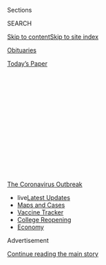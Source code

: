 <div id="app">

<div>

<div>

<div>

<div class="NYTAppHideMasthead css-1q2w90k e1suatyy0">

<div class="section css-ui9rw0 e1suatyy2">

<div class="css-eph4ug er09x8g0">

<div class="css-6n7j50">

</div>

<span class="css-1dv1kvn">Sections</span>

<div class="css-10488qs">

<span class="css-1dv1kvn">SEARCH</span>

</div>

[Skip to content](#site-content)[Skip to site
index](#site-index)

</div>

<div id="masthead-section-label" class="css-1wr3we4 eaxe0e00">

[Obituaries](https://www.nytimes.com/section/obituaries)

</div>

<div class="css-10698na e1huz5gh0">

</div>

</div>

<div id="masthead-bar-one" class="section hasLinks css-15hmgas e1csuq9d3">

<div class="css-uqyvli e1csuq9d0">

</div>

<div class="css-1uqjmks e1csuq9d1">

</div>

<div class="css-9e9ivx">

[](https://myaccount.nytimes.com/auth/login?response_type=cookie&client_id=vi)

</div>

<div class="css-1bvtpon e1csuq9d2">

[Today’s
Paper](https://www.nytimes.com/section/todayspaper)

</div>

</div>

</div>

</div>

<div data-aria-hidden="false">

<div id="site-content" data-role="main">

<div>

<div class="css-1aor85t" style="opacity:0.000000001;z-index:-1;visibility:hidden">

<div class="css-1hqnpie">

<div class="css-epjblv">

<span class="css-17xtcya">[Obituaries](/section/obituaries)</span><span class="css-x15j1o">|</span><span class="css-fwqvlz">Remembering
Coronavirus Victims: Tell Us About People You
Knew.</span>

</div>

<div class="css-k008qs">

<div class="css-1iwv8en">

<span class="css-18z7m18"></span>

<div>

</div>

</div>

<span class="css-1n6z4y">https://nyti.ms/2JwIErM</span>

<div class="css-1705lsu">

<div class="css-4xjgmj">

<div class="css-4skfbu" data-role="toolbar" data-aria-label="Social Media Share buttons, Save button, and Comments Panel with current comment count" data-testid="share-tools">

  - 
  - 
  - 
  - 
    
    <div class="css-6n7j50">
    
    </div>

  - 

</div>

</div>

</div>

</div>

</div>

</div>

<div id="NYT_TOP_BANNER_REGION" class="css-13pd83m">

<div>

<div id="styln-prism-menu-1592847958612" class="section interactive-content interactive-size-medium css-1edisqu">

<div class="css-17ih8de interactive-body">

<div id="scroll-container" class="css-1gj85ro">

[<span class="styln-title-wrap"><span class="css-1pje3qr">The
Coronavirus</span><span class="css-1pje3qr">
Outbreak</span></span>](https://www.nytimes.com/news-event/coronavirus?action=click&pgtype=Article&state=default&region=TOP_BANNER&context=storylines_menu)

  - <span class="css-kqxiym" data-emphasize="true">live</span>[Latest
    Updates](https://www.nytimes.com/2020/08/04/world/coronavirus-covid-19.html?action=click&pgtype=Article&state=default&region=TOP_BANNER&context=storylines_menu)
  - [Maps and
    Cases](https://www.nytimes.com/interactive/2020/us/coronavirus-us-cases.html?action=click&pgtype=Article&state=default&region=TOP_BANNER&context=storylines_menu)
  - [Vaccine
    Tracker](https://www.nytimes.com/interactive/2020/science/coronavirus-vaccine-tracker.html?action=click&pgtype=Article&state=default&region=TOP_BANNER&context=storylines_menu)
  - [College
    Reopening](https://www.nytimes.com/2020/08/02/us/covid-college-reopening.html?action=click&pgtype=Article&state=default&region=TOP_BANNER&context=storylines_menu)
  - [Economy](https://www.nytimes.com/live/2020/08/04/business/stock-market-today-coronavirus?action=click&pgtype=Article&state=default&region=TOP_BANNER&context=storylines_menu)

</div>

</div>

</div>

</div>

</div>

<div id="top-wrapper" class="css-1sy8kpn">

<div id="top-slug" class="css-l9onyx">

Advertisement

</div>

[Continue reading the main
story](#after-top)

<div class="ad top-wrapper" style="text-align:center;height:100%;display:block;min-height:250px">

<div id="top" class="place-ad" data-position="top" data-size-key="top">

</div>

</div>

<div id="after-top">

</div>

</div>

<div>

<div id="sponsor-wrapper" class="css-1hyfx7x">

<div id="sponsor-slug" class="css-19vbshk">

Supported by

</div>

[Continue reading the main
story](#after-sponsor)

<div id="sponsor" class="ad sponsor-wrapper" style="text-align:center;height:100%;display:block">

</div>

<div id="after-sponsor">

</div>

</div>

<div class="css-186x18t">

</div>

<div class="css-1vkm6nb ehdk2mb0">

# Remembering Coronavirus Victims: Tell Us About People You Knew.

</div>

<div class="css-18e8msd">

<div class="css-vp77d3 epjyd6m0">

<div class="css-1baulvz">

By <span class="css-1baulvz last-byline" itemprop="name">The New York
Times</span>

</div>

</div>

  - 
    
    <div class="css-ld3wwf e16638kd2">
    
    Published April 1, 2020Updated April 2,
    2020
    
    </div>

  - 
    
    <div class="css-4xjgmj">
    
    <div class="css-pvvomx" data-role="toolbar" data-aria-label="Social Media Share buttons, Save button, and Comments Panel with current comment count" data-testid="share-tools">
    
      - 
      - 
      - 
      - 
        
        <div class="css-6n7j50">
        
        </div>
    
      - 
    
    </div>
    
    </div>

</div>

</div>

<div class="section meteredContent css-1r7ky0e" name="articleBody" itemprop="articleBody">

<div class="css-1fanzo5 StoryBodyCompanionColumn">

<div class="css-53u6y8">

[A school
principal](https://www.nytimes.com/2020/03/27/obituaries/arnold-obey-dead-coronavirus.html),
a
[nurse](https://www.nytimes.com/2020/03/31/obituaries/kious-kelly-dead-coronavirus.html),
an
[actor](https://www.nytimes.com/2020/03/27/theater/mark-blum-dead-coronavirus.html).
A [Tony-winning
playwright](https://www.nytimes.com/2020/03/24/theater/terrence-mcnally-dead-coronavirus.html),
[a pediatric
neurosurgeon](https://www.nytimes.com/2020/04/01/obituaries/dr-james-t-goodrich-dead-coronavirus.html),
a [jazz
pianist](https://www.nytimes.com/2020/03/28/arts/music/mike-longo-dead-coronavirus.html).
The coronavirus epidemic is an undiscriminating reaper. It has brought
death to all walks of life, all economic backgrounds, all races and all
the continents.

The New York Times [is writing portraits of this diverse group of
people,](https://www.nytimes.com/series/people-died-coronavirus-obituaries)
in a project called “Those We’ve Lost,” and we are asking for help from
readers. Please tell us if you know of anyone whose story we might tell.

A reporter or editor may contact you. Please be aware that we can
publish only a small fraction of the suggestions we
receive.

</div>

</div>

<div id="obits-those-we-ve-lost" class="section interactive-content interactive-size-scoop css-174j8de" data-id="100000007056653">

## Tell us about someone you've lost to the coronavirus

The Times is telling the stories of those who have died in the pandemic.
Suggest a family member or friend
below.

<div class="css-17ih8de interactive-body" data-sourceid="100000007056653">

<div id="formpreview" data-host="www.nytimes.com" data-formdata="{&quot;name&quot;:&quot;Obits Those We&#39;ve Lost&quot;,&quot;headline&quot;:&quot;Tell us about someone you&#39;ve lost to the coronavirus&quot;,&quot;addendum&quot;:null,&quot;autoreplyBlastId&quot;:&quot;5e83bf7d519e5a00171a4548&quot;,&quot;slug&quot;:&quot;obits-those-we-ve-lost&quot;,&quot;fields&quot;:[{&quot;textArea&quot;:&quot;&quot;,&quot;rows&quot;:10,&quot;lengthUnit&quot;:&quot;&quot;,&quot;isRequired&quot;:true,&quot;readOnly&quot;:false,&quot;helperText&quot;:&quot;&quot;,&quot;deletable&quot;:true,&quot;fieldType&quot;:&quot;TextAreaField&quot;,&quot;_id&quot;:&quot;5e7d010c12fc6e001848391b&quot;,&quot;primaryText&quot;:&quot;Please tell us some key facts about the person.&quot;,&quot;secondaryText&quot;:&quot;What made that person special? Did he or she have any particular talents, interests or achievements? &quot;,&quot;attributeSlug&quot;:&quot;f5e7d010c12fc6e001848391b_text&quot;,&quot;id&quot;:&quot;5e7d010c12fc6e001848391b&quot;,&quot;isNew&quot;:false},{&quot;isRequired&quot;:true,&quot;readOnly&quot;:false,&quot;helperText&quot;:&quot;Name field is required for all forms because of data governance regulations.&quot;,&quot;deletable&quot;:false,&quot;fieldType&quot;:&quot;IdentityTextField&quot;,&quot;_id&quot;:&quot;5e7d010c12fc6e001848391c&quot;,&quot;primaryText&quot;:&quot;What is your name?&quot;,&quot;secondaryText&quot;:&quot;Full name preferred&quot;,&quot;attributeSlug&quot;:&quot;f5e7d010c12fc6e001848391c_identity&quot;,&quot;id&quot;:&quot;5e7d010c12fc6e001848391c&quot;,&quot;isNew&quot;:false},{&quot;isRequired&quot;:true,&quot;readOnly&quot;:false,&quot;helperText&quot;:&quot;Email field is required for all forms because of data governance regulations.&quot;,&quot;deletable&quot;:false,&quot;fieldType&quot;:&quot;EmailField&quot;,&quot;_id&quot;:&quot;5e7d010c12fc6e001848391d&quot;,&quot;primaryText&quot;:&quot;What is your email address?&quot;,&quot;attributeSlug&quot;:&quot;email_identity&quot;,&quot;id&quot;:&quot;5e7d010c12fc6e001848391d&quot;,&quot;isNew&quot;:false},{&quot;textInput&quot;:&quot;&quot;,&quot;inputType&quot;:&quot;text&quot;,&quot;isRequired&quot;:false,&quot;readOnly&quot;:false,&quot;helperText&quot;:&quot;&quot;,&quot;deletable&quot;:true,&quot;fieldType&quot;:&quot;TextInputField&quot;,&quot;_id&quot;:&quot;5e8258089ca6030018266e6e&quot;,&quot;primaryText&quot;:&quot;What was his or her occupation?&quot;,&quot;secondaryText&quot;:&quot;&quot;,&quot;attributeSlug&quot;:&quot;f5e8258089ca6030018266e6e_text&quot;,&quot;id&quot;:&quot;5e8258089ca6030018266e6e&quot;,&quot;isNew&quot;:false},{&quot;textInput&quot;:&quot;&quot;,&quot;inputType&quot;:&quot;text&quot;,&quot;isRequired&quot;:true,&quot;readOnly&quot;:false,&quot;helperText&quot;:&quot;&quot;,&quot;deletable&quot;:true,&quot;fieldType&quot;:&quot;TextInputField&quot;,&quot;_id&quot;:&quot;5e82597f9ca6030018266e6f&quot;,&quot;primaryText&quot;:&quot;What is the person&#39;s name?&quot;,&quot;secondaryText&quot;:&quot;&quot;,&quot;attributeSlug&quot;:&quot;f5e82597f9ca6030018266e6f_text&quot;,&quot;id&quot;:&quot;5e82597f9ca6030018266e6f&quot;,&quot;isNew&quot;:false},{&quot;textInput&quot;:&quot;&quot;,&quot;inputType&quot;:&quot;text&quot;,&quot;isRequired&quot;:false,&quot;readOnly&quot;:false,&quot;helperText&quot;:&quot;&quot;,&quot;deletable&quot;:true,&quot;fieldType&quot;:&quot;TextInputField&quot;,&quot;_id&quot;:&quot;5e8260029ca6030018266e71&quot;,&quot;primaryText&quot;:&quot;What was the person&#39;s age?&quot;,&quot;secondaryText&quot;:&quot;&quot;,&quot;attributeSlug&quot;:&quot;f5e8260029ca6030018266e71_text&quot;,&quot;id&quot;:&quot;5e8260029ca6030018266e71&quot;,&quot;isNew&quot;:false},{&quot;options&quot;:[&quot;Female&quot;,&quot;Male&quot;,&quot;Non-binary/third gender&quot;,&quot;Prefer not to say&quot;],&quot;isRequired&quot;:false,&quot;readOnly&quot;:false,&quot;helperText&quot;:&quot;&quot;,&quot;deletable&quot;:true,&quot;fieldType&quot;:&quot;SelectField&quot;,&quot;_id&quot;:&quot;5e83b3d4519e5a00171a4545&quot;,&quot;primaryText&quot;:&quot;What was the person&#39;s gender?&quot;,&quot;secondaryText&quot;:&quot;&quot;,&quot;attributeSlug&quot;:&quot;f5e83b3d4519e5a00171a4545_obj&quot;,&quot;id&quot;:&quot;5e83b3d4519e5a00171a4545&quot;,&quot;isNew&quot;:false},{&quot;isRequired&quot;:true,&quot;readOnly&quot;:false,&quot;helperText&quot;:&quot;&quot;,&quot;deletable&quot;:true,&quot;fieldType&quot;:&quot;LocationField&quot;,&quot;_id&quot;:&quot;5e83b3e14e4669001829c9e5&quot;,&quot;primaryText&quot;:&quot;What town, state and country did the person live in?&quot;,&quot;secondaryText&quot;:&quot;&quot;,&quot;attributeSlug&quot;:&quot;f5e83b3e14e4669001829c9e5_obj&quot;,&quot;id&quot;:&quot;5e83b3e14e4669001829c9e5&quot;,&quot;isNew&quot;:false},{&quot;options&quot;:[&quot;American Indian or Alaska Native&quot;,&quot;Asian&quot;,&quot;Black or African American&quot;,&quot;Hispanic, Latino or Spanish origin&quot;,&quot;Middle Eastern or North African&quot;,&quot;Native Hawaiian or other Pacific Islander&quot;,&quot;White&quot;,&quot;Not listed here&quot;,&quot;Prefer not to answer or I don&#39;t know&quot;],&quot;isRequired&quot;:false,&quot;readOnly&quot;:false,&quot;helperText&quot;:&quot;&quot;,&quot;deletable&quot;:true,&quot;fieldType&quot;:&quot;CheckboxField&quot;,&quot;_id&quot;:&quot;5e83b5e04e4669001829c9e7&quot;,&quot;primaryText&quot;:&quot;How did that person identify in terms of race and/or ethnicity?&quot;,&quot;secondaryText&quot;:&quot;Select all that apply. &quot;,&quot;attributeSlug&quot;:&quot;f5e83b5e04e4669001829c9e7_obj&quot;,&quot;id&quot;:&quot;5e83b5e04e4669001829c9e7&quot;,&quot;isNew&quot;:false},{&quot;text&quot;:&quot;Continue&quot;,&quot;isRequired&quot;:false,&quot;readOnly&quot;:false,&quot;helperText&quot;:&quot;&quot;,&quot;deletable&quot;:true,&quot;fieldType&quot;:&quot;CurtainField&quot;,&quot;_id&quot;:&quot;5e83be514e4669001829c9ec&quot;,&quot;primaryText&quot;:&quot;&quot;,&quot;secondaryText&quot;:&quot;&quot;,&quot;attributeSlug&quot;:&quot;f5e83be514e4669001829c9ec_text&quot;,&quot;id&quot;:&quot;5e83be514e4669001829c9ec&quot;,&quot;isNew&quot;:false},{&quot;textInput&quot;:&quot;&quot;,&quot;inputType&quot;:&quot;text&quot;,&quot;isRequired&quot;:false,&quot;readOnly&quot;:false,&quot;helperText&quot;:&quot;&quot;,&quot;deletable&quot;:true,&quot;fieldType&quot;:&quot;TextInputField&quot;,&quot;_id&quot;:&quot;5e84e3d64e4669001829c9fa&quot;,&quot;primaryText&quot;:&quot;If you have any links to sites with more information about the person you&#39;re writing about, please share them here.&quot;,&quot;secondaryText&quot;:&quot;&quot;,&quot;attributeSlug&quot;:&quot;f5e84e3d64e4669001829c9fa_text&quot;,&quot;id&quot;:&quot;5e84e3d64e4669001829c9fa&quot;,&quot;isNew&quot;:false},{&quot;allowedTypes&quot;:[&quot;photos&quot;],&quot;maxUploads&quot;:null,&quot;isRequired&quot;:false,&quot;readOnly&quot;:false,&quot;helperText&quot;:&quot;&quot;,&quot;deletable&quot;:true,&quot;fieldType&quot;:&quot;MediaUploadField&quot;,&quot;_id&quot;:&quot;5ec30a1e3234210011190441&quot;,&quot;primaryText&quot;:&quot;Do you have a photo of them?&quot;,&quot;secondaryText&quot;:&quot;&quot;,&quot;attributeSlug&quot;:&quot;f5ec30a1e3234210011190441_media&quot;,&quot;id&quot;:&quot;5ec30a1e3234210011190441&quot;,&quot;isNew&quot;:false}],&quot;fieldOrder&quot;:[&quot;5e82597f9ca6030018266e6f&quot;,&quot;5e7d010c12fc6e001848391b&quot;,&quot;5e83be514e4669001829c9ec&quot;,&quot;5e83b3e14e4669001829c9e5&quot;,&quot;5e8258089ca6030018266e6e&quot;,&quot;5e83b3d4519e5a00171a4545&quot;,&quot;5e8260029ca6030018266e71&quot;,&quot;5e83b5e04e4669001829c9e7&quot;,&quot;5e7d010c12fc6e001848391c&quot;,&quot;5e7d010c12fc6e001848391d&quot;,&quot;5e84e3d64e4669001829c9fa&quot;,&quot;5ec30a1e3234210011190441&quot;],&quot;isOpen&quot;:true,&quot;sourcepoolOptin&quot;:false,&quot;closedMessage&quot;:&quot;Sorry, but this form is no longer accepting submissions.&quot;,&quot;thanksMessage&quot;:&quot;Thank you for your submission. Please note that given the volume of responses, we can only choose a small selection of them for profiles.  To place a paid notice you can contact our classifieds department at 212-556-3900 or nytimes@classifiedsplus.com.&quot;,&quot;suppressHed&quot;:[],&quot;newsletterSignupEnabled&quot;:false,&quot;newsletterSignupHeading&quot;:null,&quot;newsletterSignupSummary&quot;:null,&quot;newsletterSignupProductCode&quot;:null,&quot;newsletterSignupConfirmation&quot;:null,&quot;mediaExportEnabled&quot;:false,&quot;mediaExportSlug&quot;:&quot;attribute&quot;}">

</div>

</div>

</div>

<div style="max-width:100%;margin:0 auto">

<div class="css-17dprlf" data-id="100000007061649" data-slug="xxthose-lost" style="max-width:600px">

</div>

</div>

</div>

<div>

</div>

<div>

</div>

<div>

</div>

<div>

<div id="bottom-wrapper" class="css-1ede5it">

<div id="bottom-slug" class="css-l9onyx">

Advertisement

</div>

[Continue reading the main
story](#after-bottom)

<div id="bottom" class="ad bottom-wrapper" style="text-align:center;height:100%;display:block;min-height:90px">

</div>

<div id="after-bottom">

</div>

</div>

</div>

</div>

</div>

## Site Index

<div>

</div>

## Site Information Navigation

  - [© <span>2020</span> <span>The New York Times
    Company</span>](https://help.nytimes.com/hc/en-us/articles/115014792127-Copyright-notice)

<!-- end list -->

  - [NYTCo](https://www.nytco.com/)
  - [Contact
    Us](https://help.nytimes.com/hc/en-us/articles/115015385887-Contact-Us)
  - [Work with us](https://www.nytco.com/careers/)
  - [Advertise](https://nytmediakit.com/)
  - [T Brand Studio](http://www.tbrandstudio.com/)
  - [Your Ad
    Choices](https://www.nytimes.com/privacy/cookie-policy#how-do-i-manage-trackers)
  - [Privacy](https://www.nytimes.com/privacy)
  - [Terms of
    Service](https://help.nytimes.com/hc/en-us/articles/115014893428-Terms-of-service)
  - [Terms of
    Sale](https://help.nytimes.com/hc/en-us/articles/115014893968-Terms-of-sale)
  - [Site
    Map](https://spiderbites.nytimes.com)
  - [Help](https://help.nytimes.com/hc/en-us)
  - [Subscriptions](https://www.nytimes.com/subscription?campaignId=37WXW)

</div>

</div>

</div>

</div>
